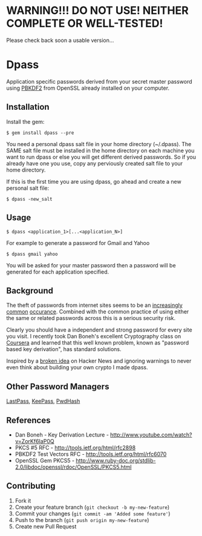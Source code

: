 # WARNING!!! DO NOT USE! NEITHER COMPLETE OR WELL-TESTED!
Please check back soon a usable version...

# Dpass

Application specific passwords derived from your secret master password using [PBKDF2](http://en.wikipedia.org/wiki/PBKDF2) from OpenSSL already installed on your computer.

## Installation

Install the gem:

    $ gem install dpass --pre

You need a personal dpass salt file in your home directory (~/.dpass). The SAME salt file must be installed in the home directory on each machine you want to run dpass or else you will get different derived passwords. So if you already have one you use, copy any perviously created salt file to your home directory.

If this is the first time you are using dpass, go ahead and create a new personal salt file:

    $ dpass -new_salt

## Usage

    $ dpass <application_1>[...<application_N>]

For example to generate a password for Gmail and Yahoo

    $ dpass gmail yahoo

You will be asked for your master password then a password will be generated for each application specified.

## Background

The theft of passwords from internet sites seems to be an [increasingly](http://press.linkedin.com/node/1212) [common](http://ycorpblog.com/2012/07/13/yahoo-0713201/) [occurance](http://us.blizzard.com/en-us/securityupdate.html). Combined with the common practice of using either the same or related passwords across this is a serious security risk.

Clearly you should have a independent and strong password for every site you visit. I recently took Dan Boneh's excellent Cryptography class on [Coursera](https://www.coursera.org/course/crypto) and learned that this well known problem, known as "password based key derivation", has standard solutions.

Inspired by a [broken idea](http://news.ycombinator.com/item?id=4373909) on Hacker News and ignoring warnings to never even think about building your own crypto I made dpass.

## Other Password Managers

[LastPass](https://lastpass.com/), [KeePass](http://keepass.info/), [PwdHash](https://www.pwdhash.com/)

## References

* Dan Boneh - Key Derivation Lecture - http://www.youtube.com/watch?v=ZorKf6IaP0Q
* PKCS #5 RFC - http://tools.ietf.org/html/rfc2898
* PBKDF2 Test Vectors RFC - http://tools.ietf.org/html/rfc6070
* OpenSSL Gem PKCS5 - http://www.ruby-doc.org/stdlib-2.0/libdoc/openssl/rdoc/OpenSSL/PKCS5.html

## Contributing

1. Fork it
2. Create your feature branch (`git checkout -b my-new-feature`)
3. Commit your changes (`git commit -am 'Added some feature'`)
4. Push to the branch (`git push origin my-new-feature`)
5. Create new Pull Request
